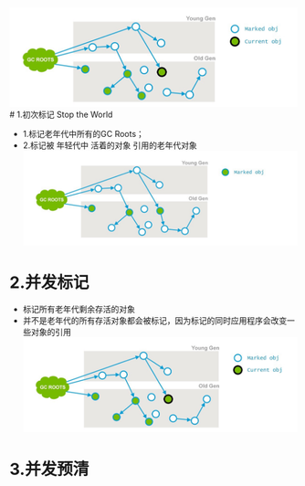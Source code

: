 ![](/assets/图片2.png)# 1.初次标记 Stop the World
- 1.标记老年代中所有的GC Roots；
- 2.标记被 年轻代中 活着的对象 引用的老年代对象
![](/assets/图片1.png)

# 2.并发标记
- 标记所有老年代剩余存活的对象
- 并不是老年代的所有存活对象都会被标记，因为标记的同时应用程序会改变一些对象的引用
![](/assets/图片2.png)

# 3.并发预清
